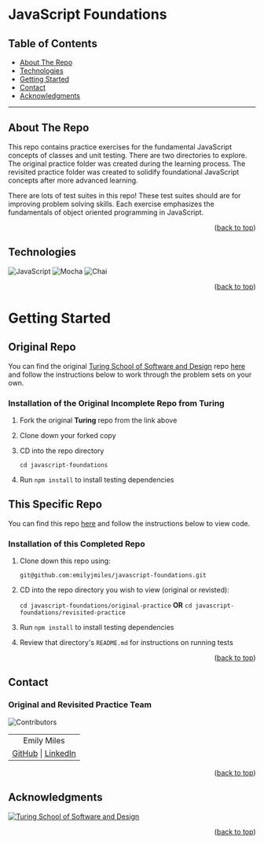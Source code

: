 <a name="readme-top"></a>

# JavaScript Foundations

## Table of Contents

- [About The Repo](#about-the-repo)
- [Technologies](#technologies)
- [Getting Started](#getting-started)
- [Contact](#contact)
- [Acknowledgments](#acknowledgments)

---

<!-- ABOUT THE REPO -->

## About The Repo

This repo contains practice exercises for the fundamental JavaScript concepts of classes and unit testing. There are two directories to explore. The original practice folder was created during the learning process. The revisited practice folder was created to solidify foundational JavaScript concepts after more advanced learning. 

There are lots of test suites in this repo! These test suites should are for improving problem solving skills. Each exercise emphasizes the fundamentals of object oriented programming in JavaScript.

<p align="right">(<a href="#readme-top">back to top</a>)</p>

<!-- TECHNOLOGIES -->

## Technologies

![JavaScript](https://img.shields.io/badge/javascript-%23323330.svg?style=for-the-badge&logo=javascript&logoColor=%23F7DF1E)
![Mocha](https://img.shields.io/badge/-mocha-%238D6748?style=for-the-badge&logo=mocha&logoColor=white)
![Chai](https://img.shields.io/badge/chai-A30701?style=for-the-badge&logo=chai&logoColor=white)

<p align="right">(<a href="#readme-top">back to top</a>)</p>

<!-- GETTING STARTED -->

# Getting Started

## Original Repo

You can find the original [Turing School of Software and Design](https://turing.edu/) repo [here](https://github.com/turingschool-examples/javascript-foundations) and follow the instructions below to work through the problem sets on your own.

### Installation of the Original Incomplete Repo from **Turing**

1. Fork the original **Turing** repo from the link above

2. Clone down your forked copy

3. CD into the repo directory

   `cd javascript-foundations`

4. Run `npm install` to install testing dependencies

## This Specific Repo

You can find this repo [here](https://github.com/emilyjmiles/jsFun) and follow the instructions below to view code.

### Installation of this Completed Repo

1. Clone down this repo using:

   `git@github.com:emilyjmiles/javascript-foundations.git`
   
2. CD into the repo directory you wish to view (original or revisted):

   `cd javascript-foundations/original-practice`  **OR**  `cd javascript-foundations/revisited-practice`
   
3. Run `npm install` to install testing dependencies

4. Review that directory's `README.md` for instructions on running tests

<p align="right">(<a href="#readme-top">back to top</a>)</p>

<!-- CONTACT -->

## Contact

### Original and Revisited Practice Team

![Contributors][contributors-shield]

<table align="center">
  <tr>
    <td align="center"> Emily Miles </td>
  </tr>
  <td align="center"> <a href="https://github.com/emilyjmiles">GitHub</a> | <a href="https://www.linkedin.com/in/emilyjmiles/">LinkedIn</a> </tr>
</table>

<p align="right">(<a href="#readme-top">back to top</a>)</p>

<!-- ACKNOWLEDGMENTS -->

## Acknowledgments

[![Turing School of Software and Design](https://img.shields.io/badge/Turing_School-030303?style=for-the-badge)](https://turing.edu/)

<p align="right">(<a href="#readme-top">back to top</a>)</p>

<!-- MARKDOWN LINKS & IMAGES -->
<!-- https://www.markdownguide.org/basic-syntax/#reference-style-links -->

[contributors-shield]: https://img.shields.io/badge/Contributors-1-2ea44f?style=for-the-badge
